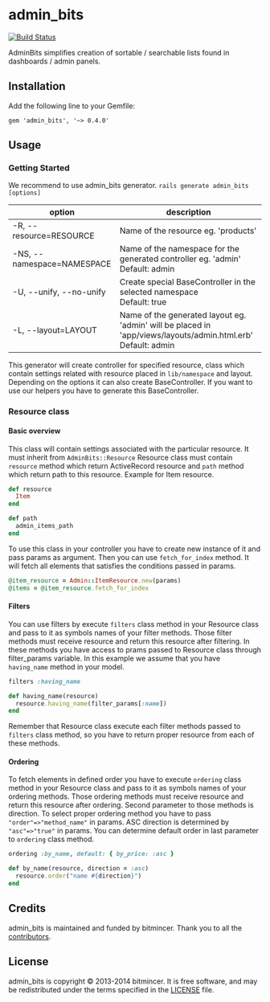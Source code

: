 admin_bits
==========

[![Build Status](https://travis-ci.org/bitmincer/admin_bits.svg)](https://travis-ci.org/bitmincer/admin_bits)

AdminBits simplifies creation of sortable / searchable lists found in dashboards / admin panels.

## Installation

Add the following line to your Gemfile:

`gem 'admin_bits', '~> 0.4.0'`

## Usage

### Getting Started
We recommend to use admin_bits generator.
```rails generate admin_bits [options]```

option | description
------ | ---------
-R, --resource=RESOURCE | Name of the resource eg. 'products'
-NS, --namespace=NAMESPACE | Name of the namespace for the generated controller eg. 'admin' <br> Default: admin
-U, --unify, --no-unify | Create special BaseController in the selected namespace <br> Default: true
-L, --layout=LAYOUT | Name of the generated layout eg. 'admin' will be placed in 'app/views/layouts/admin.html.erb' <br> Default: admin

This generator will create  controller for specified resource, class which contain settings related with resource placed in `lib/namespace` and layout. Depending on the options it can also create BaseController. If you want to use our helpers you have to generate this BaseController.

### Resource class

#### Basic overview

This class will contain settings associated with the particular resource.
It must inherit from `AdminBits::Resource`
Resource class must contain `resource` method which return ActiveRecord resource and `path` method which return path to this resource.
Example for Item resource.
```ruby
def resource
  Item
end

def path
  admin_items_path
end
```

To use this class in your controller you have to create new instance of it and pass params as argument. Then you can use `fetch_for_index` method. It will fetch all elements that satisfies the conditions passed in params.
```ruby
@item_resource = Admin::ItemResource.new(params)
@items = @item_resource.fetch_for_index
```

#### Filters

You can use filters by execute `filters` class method in your Resource class and pass to it as symbols names of your filter methods. Those filter methods must receive resource and return this resource after filtering. In these methods you have access to prams passed to Resource class through filter_params variable.
In this example we assume that you have `having_name` method in your model.
```ruby
filters :having_name

def having_name(resource)
  resource.having_name(filter_params[:name])
end
```
Remember that Resource class execute each filter methods passed to `filters` class method, so you have to return proper resource from each of these methods.

#### Ordering

To fetch elements in defined order you have to execute `ordering` class method in your Resource class and pass to it as symbols names of your ordering methods. Those ordering methods must receive resource and return this resource after ordering. Second parameter to those methods is direction.
To select proper ordering method you have to pass `"order"=>"method_name"` in params. ASC direction is determined by `"asc"=>"true"` in params.
You can determine default order in last parameter to `ordering` class method.

```ruby
ordering :by_name, default: { by_price: :asc }

def by_name(resource, direction = :asc)
  resource.order("name #{direction}")
end
```

## Credits

admin_bits is maintained and funded by bitmincer. Thank you
to all the [contributors][contributors].

## License

admin_bits is copyright © 2013-2014 bitmincer. It is free software,
and may be redistributed under the terms specified in the
[LICENSE](LICENSE) file.

[contributors]: https://github.com/bitmincer/admin_bits/contributors

